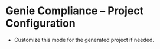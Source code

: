 # Genie Compliance – Project Configuration
- Customize this mode for the generated project if needed.
